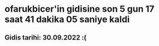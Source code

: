# ofarukbicer'in gidisine son 5 gun 17 saat 41 dakika 05 saniye kaldi

## Gidis tarihi: 30.09.2022 :(